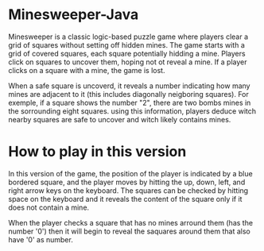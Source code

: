 # Minesweeper-Java

Minesweeper is a classic logic-based puzzle game where players clear a grid of squares without setting off hidden mines. The game starts with a grid of covered squares, each square potentially hidding a mine. Players click on squares to uncover them, hoping not ot reveal a mine. If a player clicks on a square with a mine, the game is lost.

When a safe square is uncoverd, it reveals a number indicating how many mines are adjacent to it (this includes diagonally neigboring squares). For exemple, if a square shows the number "2", there are two bombs mines in the sorrounding eight squares. using this information, players deduce witch nearby squares are safe to uncover and witch likely contains mines.

# How to play in this version

In this version of the game, the position of the player is indicated by a blue bordered square, and the player moves by hitting the up, down, left, and right arrow keys on the keyboard. The squares can be checked by hitting space on the keyboard and it reveals the content of the square only if it does not contain a mine. 

When the player checks a square that has no mines arround them (has the number '0') then it will begin to reveal the saquares around them that also have '0' as number.
